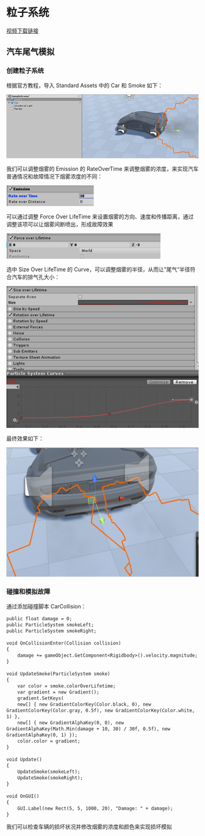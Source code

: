 # 粒子系统

[视频下载链接](https://github.com/huanghongxun/3D-Programming-And-Design/tree/master/homework7/Particle/spotlight.mp4)



## 汽车尾气模拟

### 创建粒子系统

根据官方教程，导入 Standard Assets 中的 Car 和 Smoke 如下：

![image-20191109231153602](Assets/image-20191109231153602.png)

我们可以调整烟雾的 Emission 的 RateOverTime 来调整烟雾的浓度，来实现汽车普通情况和故障情况下烟雾浓度的不同：

![image-20191109231308105](Assets/image-20191109231308105.png)

可以通过调整 Force Over LifeTime 来设置烟雾的方向、速度和传播距离，通过调整该项可以让烟雾间断喷出，形成故障效果

![image-20191109231415479](Assets/image-20191109231415479.png)

选中 Size Over LifeTime 的 Curve，可以调整烟雾的半径，从而让”尾气“半径符合汽车的排气孔大小：

![image-20191109232104417](Assets/image-20191109232104417.png)

最终效果如下：

![image-20191109232237778](Assets/image-20191109232237778.png)

### 碰撞和模拟故障

通过添加碰撞脚本 CarCollision：

```
public float damage = 0;
public ParticleSystem smokeLeft;
public ParticleSystem smokeRight;

void OnCollisionEnter(Collision collision)
{
	damage += gameObject.GetComponent<Rigidbody>().velocity.magnitude;
}

void UpdateSmoke(ParticleSystem smoke)
{
    var color = smoke.colorOverLifetime;
    var gradient = new Gradient();
    gradient.SetKeys(
    new[] { new GradientColorKey(Color.black, 0), new GradientColorKey(Color.gray, 0.5f), new GradientColorKey(Color.white, 1) },
    new[] { new GradientAlphaKey(0, 0), new GradientAlphaKey(Math.Min(damage + 10, 30) / 30f, 0.5f), new GradientAlphaKey(0, 1) });
    color.color = gradient;
}

void Update()
{
    UpdateSmoke(smokeLeft);
    UpdateSmoke(smokeRight);
}

void OnGUI()
{
	GUI.Label(new Rect(5, 5, 1000, 20), "Damage: " + damage);
}
```

我们可以检查车辆的损坏状况并修改烟雾的浓度和颜色来实现损坏模拟